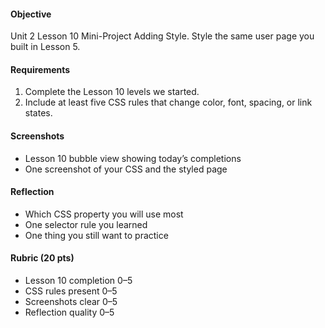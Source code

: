 #### Objective

Unit 2 Lesson 10 Mini-Project Adding Style. Style the same user page you built in Lesson 5.

#### Requirements

1. Complete the Lesson 10 levels we started.
2. Include at least five CSS rules that change color, font, spacing, or link states.

#### Screenshots

- Lesson 10 bubble view showing today’s completions
- One screenshot of your CSS and the styled page

#### Reflection

- Which CSS property you will use most
- One selector rule you learned
- One thing you still want to practice

#### Rubric (20 pts)

- Lesson 10 completion 0–5
- CSS rules present 0–5
- Screenshots clear 0–5
- Reflection quality 0–5

